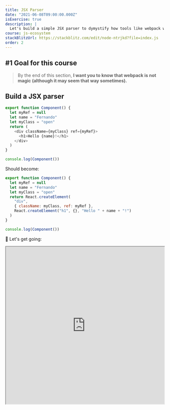 ```yaml
---
title: JSX Parser
date: "2021-06-08T09:00:00.000Z"
isExercise: true
description: |
  Let's build a simple JSX parser to dymystify how tools like webpack work.
course: js-ecosystem
stackBlitzUrl: https://stackblitz.com/edit/node-ntrjkd?file=index.js
order: 2
---
```


## #1 Goal for this course

> By the end of this section, **I want you to know that webpack is not magic (although it may seem that way sometimes).**

## Build a JSX parser

```js
export function Component() {
  let myRef = null
  let name = "Fernando"
  let myClass = "open"
  return (
    <div className={myClass} ref={myRef}>
      <h1>Hello {name}!</h1>
    </div>
  )
}

console.log(Component())
```

Should become:

```js
export function Component() {
  let myRef = null
  let name = "Fernando"
  let myClass = "open"
  return React.createElement(
    "div",
    { className: myClass, ref: myRef },
    React.createElement("h1", {}, "Hello " + name + "!")
  )
}

console.log(Component())
```

🚀 Let's get going:

<iframe src="https://stackblitz.com/edit/node-ntrjkd?embed=1&file=index.js&view=editor" width="100%" height="500"></iframe>
